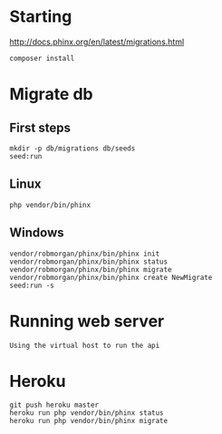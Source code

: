 # Starting

http://docs.phinx.org/en/latest/migrations.html

```
composer install
```

# Migrate db

## First steps

```
mkdir -p db/migrations db/seeds
seed:run
```

## Linux

```
php vendor/bin/phinx
```

## Windows

```
vendor/robmorgan/phinx/bin/phinx init
vendor/robmorgan/phinx/bin/phinx status
vendor/robmorgan/phinx/bin/phinx migrate
vendor/robmorgan/phinx/bin/phinx create NewMigrate
seed:run -s 
```

# Running web server

```
Using the virtual host to run the api
```

# Heroku

```
git push heroku master
heroku run php vendor/bin/phinx status
heroku run php vendor/bin/phinx migrate
```